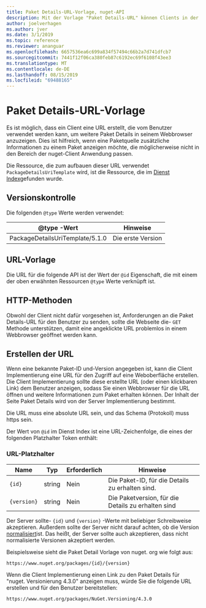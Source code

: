 ```yaml
---
title: Paket Details-URL-Vorlage, nuget-API
description: Mit der Vorlage "Paket Details-URL" können Clients in der Benutzeroberfläche einen Weblink zu weiteren Paket Details anzeigen.
author: joelverhagen
ms.author: jver
ms.date: 3/1/2019
ms.topic: reference
ms.reviewer: ananguar
ms.openlocfilehash: 6657536ea6c699a834f57494c66b2a7d741dfcb7
ms.sourcegitcommit: 7441f12f06ca380feb87c6192ec69f6108f43ee3
ms.translationtype: MT
ms.contentlocale: de-DE
ms.lasthandoff: 08/15/2019
ms.locfileid: "69488165"
---
```

# <a name="package-details-url-template"></a>Paket Details-URL-Vorlage

Es ist möglich, dass ein Client eine URL erstellt, die vom Benutzer verwendet werden kann, um weitere Paket Details in seinem Webbrowser anzuzeigen. Dies ist hilfreich, wenn eine Paketquelle zusätzliche Informationen zu einem Paket anzeigen möchte, die möglicherweise nicht in den Bereich der nuget-Client Anwendung passen.

Die Ressource, die zum aufbauen dieser URL verwendet `PackageDetailsUriTemplate` wird, ist die Ressource, die im [Dienst Index](service-index.md)gefunden wurde.

## <a name="versioning"></a>Versionskontrolle

Die folgenden `@type` Werte werden verwendet:

@type -Wert                     | Hinweise
------------------------------- | -----
PackageDetailsUriTemplate/5.1.0 | Die erste Version

## <a name="url-template"></a>URL-Vorlage

Die URL für die folgende API ist der Wert der `@id` Eigenschaft, die mit einem der oben erwähnten Ressourcen `@type` Werte verknüpft ist.

## <a name="http-methods"></a>HTTP-Methoden

Obwohl der Client nicht dafür vorgesehen ist, Anforderungen an die Paket Details-URL für den Benutzer zu senden, sollte die Webseite die- `GET` Methode unterstützen, damit eine angeklickte URL problemlos in einem Webbrowser geöffnet werden kann.

## <a name="construct-the-url"></a>Erstellen der URL

Wenn eine bekannte Paket-ID und-Version angegeben ist, kann die Client Implementierung eine URL für den Zugriff auf eine Weboberfläche erstellen. Die Client Implementierung sollte diese erstellte URL (oder einen klickbaren Link) dem Benutzer anzeigen, sodass Sie einen Webbrowser für die URL öffnen und weitere Informationen zum Paket erhalten können. Der Inhalt der Seite Paket Details wird von der Server Implementierung bestimmt.

Die URL muss eine absolute URL sein, und das Schema (Protokoll) muss https sein.

Der Wert von `@id` im Dienst Index ist eine URL-Zeichenfolge, die eines der folgenden Platzhalter Token enthält:

### <a name="url-placeholders"></a>URL-Platzhalter

Name        | Typ    | Erforderlich | Hinweise
----------- | ------- | -------- | -----
`{id}`      | string  | Nein       | Die Paket-ID, für die Details zu erhalten sind.
`{version}` | string  | Nein       | Die Paketversion, für die Details zu erhalten sind

Der Server sollte- `{id}` und `{version}` -Werte mit beliebiger Schreibweise akzeptieren. Außerdem sollte der Server nicht darauf achten, ob die Version [normalisiert](https://docs.microsoft.com/en-us/nuget/concepts/package-versioning#normalized-version-numbers)ist. Das heißt, der Server sollte auch akzeptieren, dass nicht normalisierte Versionen akzeptiert werden.

Beispielsweise sieht die Paket Detail Vorlage von nuget. org wie folgt aus:

    https://www.nuget.org/packages/{id}/{version}

Wenn die Client Implementierung einen Link zu den Paket Details für "nuget. Versionierung 4.3.0" anzeigen muss, würde Sie die folgende URL erstellen und für den Benutzer bereitstellen:

    https://www.nuget.org/packages/NuGet.Versioning/4.3.0
